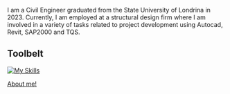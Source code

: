 I am a Civil Engineer graduated from the State University of Londrina in 2023. Currently, I am employed at a structural design firm where I am involved in a variety of tasks related to project development using Autocad, Revit, SAP2000 and TQS.

## Toolbelt
[![My Skills](https://skillicons.dev/icons?i=py,js,html,css,react,flask,mysql)](https://skillicons.dev)

[About me!](https://felipedieguez.github.io)
<!--
**FelipeDieguez/FelipeDieguez** is a ✨ _special_ ✨ repository because its `README.md` (this file) appears on your GitHub profile.

Here are some ideas to get you started:

- 🔭 I’m currently working on ...
- 🌱 I’m currently learning ...
- 👯 I’m looking to collaborate on ...
- 🤔 I’m looking for help with ...
- 💬 Ask me about ...
- 📫 How to reach me: ...
- 😄 Pronouns: ...
- ⚡ Fun fact: ...
-->
